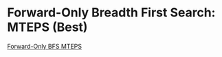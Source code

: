 # Forward-Only Breadth First Search: MTEPS (Best)

[Forward-Only BFS MTEPS](https://raw.githubusercontent.com/gunrock/io/master/plots/gunrock_primitives_bfs_mteps_best_table.html ':include :type=markdown')
